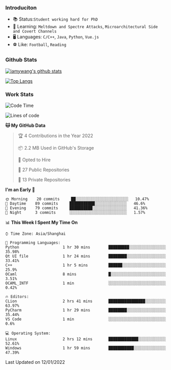 ### Introduciton

- 📚 Status:`Student working hard for PhD`
- 🔎 Learning: `Meltdown and Spectre Attacks`, `Microarchitectural Side and Covert Channels`
- 🖥️ Languages: `C/C++`, `Java`, `Python`, `Vue.js`
- ⚽ Like: `Football`, `Reading`

### Github Stats

[![iamywang's github stats](https://github-readme-stats.vercel.app/api?username=iamywang&count_private=true&show_icons=true)]()

[![Top Langs](https://github-readme-stats.vercel.app/api/top-langs/?username=iamywang&layout=compact)]()

### Work Stats

<!--START_SECTION:waka-->
![Code Time](http://img.shields.io/badge/Code%20Time-72%20hrs%2028%20mins-blue)

![Lines of code](https://img.shields.io/badge/From%20Hello%20World%20I%27ve%20Written-538%20Thousand%20lines%20of%20code-blue)

**🐱 My GitHub Data** 

> 🏆 4 Contributions in the Year 2022
 > 
> 📦 2.2 MB Used in GitHub's Storage 
 > 
> 💼 Opted to Hire
 > 
> 📜 27 Public Repositories 
 > 
> 🔑 13 Private Repositories  
 > 
**I'm an Early 🐤** 

```text
🌞 Morning    20 commits     ██░░░░░░░░░░░░░░░░░░░░░░░   10.47% 
🌆 Daytime    89 commits     ███████████░░░░░░░░░░░░░░   46.6% 
🌃 Evening    79 commits     ██████████░░░░░░░░░░░░░░░   41.36% 
🌙 Night      3 commits      ░░░░░░░░░░░░░░░░░░░░░░░░░   1.57%

```


📊 **This Week I Spent My Time On** 

```text
⌚︎ Time Zone: Asia/Shanghai

💬 Programming Languages: 
Python                   1 hr 30 mins        █████████░░░░░░░░░░░░░░░░   35.98% 
Qt UI file               1 hr 24 mins        ████████░░░░░░░░░░░░░░░░░   33.41% 
C++                      1 hr 5 mins         ██████░░░░░░░░░░░░░░░░░░░   25.9% 
OCaml                    8 mins              █░░░░░░░░░░░░░░░░░░░░░░░░   3.51% 
OCAML_INTF               1 min               ░░░░░░░░░░░░░░░░░░░░░░░░░   0.42%

🔥 Editors: 
CLion                    2 hrs 41 mins       ████████████████░░░░░░░░░   63.97% 
PyCharm                  1 hr 29 mins        ████████░░░░░░░░░░░░░░░░░   35.44% 
VS Code                  1 min               ░░░░░░░░░░░░░░░░░░░░░░░░░   0.6%

💻 Operating System: 
Linux                    2 hrs 12 mins       █████████████░░░░░░░░░░░░   52.61% 
Windows                  1 hr 59 mins        ███████████░░░░░░░░░░░░░░   47.39%

```


 Last Updated on 12/01/2022
<!--END_SECTION:waka-->

